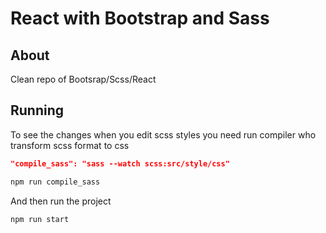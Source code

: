 # React with Bootstrap and Sass

## About

Clean repo of Bootsrap/Scss/React

## Running

To see the changes when you edit scss styles you need run compiler who transform scss format to css

```json
"compile_sass": "sass --watch scss:src/style/css"
```

```js
npm run compile_sass
```

And then run the project

```js
npm run start
```